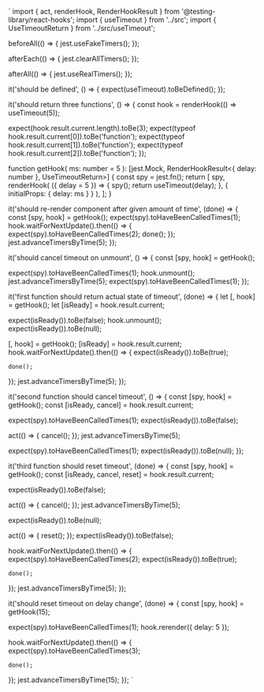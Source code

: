 `
import { act, renderHook, RenderHookResult } from '@testing-library/react-hooks';
import { useTimeout } from '../src';
import { UseTimeoutReturn } from '../src/useTimeout';

beforeAll(() => {
  jest.useFakeTimers();
});

afterEach(() => {
  jest.clearAllTimers();
});

afterAll(() => {
  jest.useRealTimers();
});

it('should be defined', () => {
  expect(useTimeout).toBeDefined();
});

it('should return three functions', () => {
  const hook = renderHook(() => useTimeout(5));

  expect(hook.result.current.length).toBe(3);
  expect(typeof hook.result.current[0]).toBe('function');
  expect(typeof hook.result.current[1]).toBe('function');
  expect(typeof hook.result.current[2]).toBe('function');
});

function getHook(
  ms: number = 5
): [jest.Mock, RenderHookResult<{ delay: number }, UseTimeoutReturn>] {
  const spy = jest.fn();
  return [
    spy,
    renderHook(
      ({ delay = 5 }) => {
        spy();
        return useTimeout(delay);
      },
      { initialProps: { delay: ms } }
    ),
  ];
}

it('should re-render component after given amount of time', (done) => {
  const [spy, hook] = getHook();
  expect(spy).toHaveBeenCalledTimes(1);
  hook.waitForNextUpdate().then(() => {
    expect(spy).toHaveBeenCalledTimes(2);
    done();
  });
  jest.advanceTimersByTime(5);
});

it('should cancel timeout on unmount', () => {
  const [spy, hook] = getHook();

  expect(spy).toHaveBeenCalledTimes(1);
  hook.unmount();
  jest.advanceTimersByTime(5);
  expect(spy).toHaveBeenCalledTimes(1);
});

it('first function should return actual state of timeout', (done) => {
  let [, hook] = getHook();
  let [isReady] = hook.result.current;

  expect(isReady()).toBe(false);
  hook.unmount();
  expect(isReady()).toBe(null);

  [, hook] = getHook();
  [isReady] = hook.result.current;
  hook.waitForNextUpdate().then(() => {
    expect(isReady()).toBe(true);

    done();
  });
  jest.advanceTimersByTime(5);
});

it('second function should cancel timeout', () => {
  const [spy, hook] = getHook();
  const [isReady, cancel] = hook.result.current;

  expect(spy).toHaveBeenCalledTimes(1);
  expect(isReady()).toBe(false);

  act(() => {
    cancel();
  });
  jest.advanceTimersByTime(5);

  expect(spy).toHaveBeenCalledTimes(1);
  expect(isReady()).toBe(null);
});

it('third function should reset timeout', (done) => {
  const [spy, hook] = getHook();
  const [isReady, cancel, reset] = hook.result.current;

  expect(isReady()).toBe(false);

  act(() => {
    cancel();
  });
  jest.advanceTimersByTime(5);

  expect(isReady()).toBe(null);

  act(() => {
    reset();
  });
  expect(isReady()).toBe(false);

  hook.waitForNextUpdate().then(() => {
    expect(spy).toHaveBeenCalledTimes(2);
    expect(isReady()).toBe(true);

    done();
  });
  jest.advanceTimersByTime(5);
});

it('should reset timeout on delay change', (done) => {
  const [spy, hook] = getHook(15);

  expect(spy).toHaveBeenCalledTimes(1);
  hook.rerender({ delay: 5 });

  hook.waitForNextUpdate().then(() => {
    expect(spy).toHaveBeenCalledTimes(3);

    done();
  });
  jest.advanceTimersByTime(15);
});
`
